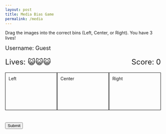 ```yaml
---
layout: post
title: Media Bias Game
permalink: /media
---
```


<html lang="en">
<head>
    <meta charset="UTF-8">
    <meta name="viewport" content="width=device-width, initial-scale=1.0">
</head>
<body>
    <p>Drag the images into the correct bins (Left, Center, or Right). You have 3 lives!</p>
    <div id="username-container" style="margin-bottom: 20px;">
        <p id="display-username" style="font-size: 18px; margin-top: 10px;">Username: <span id="current-username">Guest</span></p>
    </div>
    <div id="info" style="display: flex; justify-content: space-between; margin-bottom: 20px;">
        <div id="lives" style="font-size: 24px;">Lives: 😺😺😺</div>
        <div id="score" style="font-size: 24px;">Score: 0</div>
    </div>
    <div id="bins" style="display: flex; justify-content: space-around; margin-bottom: 20px;">
        <div class="bin" data-bin="Left" style="width: 30%; padding: 10px; border: 1px solid black; min-height: 100px;">Left</div>
        <div class="bin" data-bin="Center" style="width: 30%; padding: 10px; border: 1px solid black; min-height: 100px;">Center</div>
        <div class="bin" data-bin="Right" style="width: 30%; padding: 10px; border: 1px solid black; min-height: 100px;">Right</div>
    </div>
    <div id="images" style="display: flex; flex-wrap: wrap; gap: 10px;">
        <script type="module">
            import {javaURI} from '{{site.baseurl}}/assets/js/api/config.js';
            fetch(`${javaURI}/api/person/get`)
                .then(async response => {
                    if (response.ok) {
                        const data = await response.json();
                        document.getElementById('current-username').innerText = data.name || "Guest";
                    } else {
                        document.getElementById('current-username').innerText = "Guest";
                    }
                })
                .catch(error => {
                    console.error('Error getting user:', error);
                    document.getElementById('current-username').innerText = "Guest";
                });
            const imageFiles = [
                { src: "atlanticL.png", company: "Atlantic", bin: "Left" },
                { src: "buzzfeedL.png", company: "Buzzfeed", bin: "Left" },
                { src: "cnnL.png", company: "CNN", bin: "Left" },
                { src: "epochR.png", company: "Epoch Times", bin: "Right" },
                { src: "forbesC.png", company: "Forbes", bin: "Center" },
                { src: "hillC.png", company: "The Hill", bin: "Center" },
                { src: "nbcL.png", company: "NBC", bin: "Left" },
                { src: "newsweekC.png", company: "Newsweek", bin: "Center" },
                { src: "nytL.png", company: "NY Times", bin: "Left" },
                { src: "voxL.png", company: "Vox", bin: "Left" },
                { src: "wtR.png", company: "Washington Times", bin: "Right" },
                { src: "bbcC.png", company: "BBC", bin: "Center" },
                { src: "callerR.png", company: "The Daily Caller", bin: "Right" },
                { src: "dailywireR.png", company: "Daily Wire", bin: "Right" },
                { src: "federalistR.png", company: "Federalist", bin: "Right" },
                { src: "foxR.png", company: "Fox News", bin: "Right" },
                { src: "marketwatchC.png", company: "MarketWatch", bin: "Center" },
                { src: "newsmaxR.png", company: "Newsmax", bin: "Right" },
                { src: "nprL.png", company: "NPR", bin: "Left" },
                { src: "reutersC.png", company: "Reuters", bin: "Center" },
                { src: "wsjC.png", company: "Wall Street Journal", bin: "Center" }
            ];
            imageFiles.forEach((file, index) => {
                document.write(`
                    <img src="{{site.baseurl}}/media/assets/${file.src}" 
                         class="image" 
                         draggable="true" 
                         id="img-${index}" 
                         data-company="${file.company}" 
                         data-bin="${file.bin}" 
                         style="width: 80px; height: auto; border: 1px solid black; padding: 5px;">
                `);
            });
        </script>
    </div>
    <button id="submit" style="margin-top: 20px;">Submit</button>
    <script type="module">
        import {javaURI, fetchOptions} from "{{site.baseurl}}/assets/js/api/config.js";
        const bins = document.querySelectorAll('.bin');
        const images = document.querySelectorAll('.image');
        const livesElement = document.getElementById('lives');
        const scoreElement = document.getElementById('score');
        const usernameInput = document.getElementById('username');
        const displayUsername = document.getElementById('current-username');
        let lives = 3;
        let score = 0;
        images.forEach(img => {
            img.addEventListener('dragstart', e => {
                e.dataTransfer.setData('image-id', e.target.id);
            });
        });
        bins.forEach(bin => {
            bin.addEventListener('dragover', e => e.preventDefault());
            bin.addEventListener('drop', e => {
                const imageId = e.dataTransfer.getData('image-id');
                const img = document.getElementById(imageId);
                if (img.dataset.bin === bin.dataset.bin) {
                    bin.appendChild(img);
                    score++;
                    scoreElement.innerText = `Score: ${score}`;
                } else {
                    lives--;
                    livesElement.innerText = `Lives: ${"😺".repeat(lives)}`;
                    if (lives === 0) {
                        alert(`Game over! ${displayUsername.innerText}, your final score: ${score}`);
                        postScore(displayUsername.innerText, score);
                        location.reload();
                    }
                }
            });
        });
        function postScore(username, finalScore) {
            fetch(`${javaURI}/api/media/score/${username}/${finalScore}`, {
                method: 'POST',
                headers: {
                    'Content-Type': 'application/json'
                }
            })
            .then(response => {
                if (response.ok) {
                    console.log('Score successfully saved!');
                } else {
                    console.error('Failed to save score');
                }
            })
            .catch(error => {
                console.error('Error saving score:', error);
            });
        }
        document.getElementById('submit').addEventListener('click', () => {
            alert(`${displayUsername.innerText}, your final score: ${score}`);
            postScore(displayUsername.innerText, score);
            location.reload();
        });
    </script>
</body>
</html>
